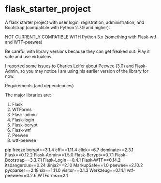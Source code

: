 # flask_starter_project
A flask starter project with user login, registration, administration, and Bootstrap (compatible with Python 2.7.9 and higher).

NOT CURRENTLY COMPATIBLE WITH Python 3.x (something with Flask-wtf and WTF-peewee)

Be careful with library versions because they can get freaked out.  Play it safe and use virtualenv.

I reported some issues to Charles Leifer about Peewee (3.0) and Flask-Admin, so you may notice I am using his
earlier version of the library for now.

Requirements (and dependencies)

The major libraries are:
1. Flask
2. WTForms
3. Flask-admin
4. Flask-login
5. Flask-bcrypt
6. Flask-wtf
7. Peewee
8. wtf-peewee

pip freeze
bcrypt==3.1.4
cffi==1.11.4
click==6.7
dominate==2.3.1
Flask==0.12.2
Flask-Admin==1.5.0
Flask-Bcrypt==0.7.1
Flask-Bootstrap==3.3.7.1
Flask-Login==0.4.1
Flask-WTF==0.14.2
itsdangerous==0.24
Jinja2==2.10
MarkupSafe==1.0
peewee==2.10.2
pycparser==2.18
six==1.11.0
visitor==0.1.3
Werkzeug==0.14.1
wtf-peewee==0.2.6
WTForms==2.1
